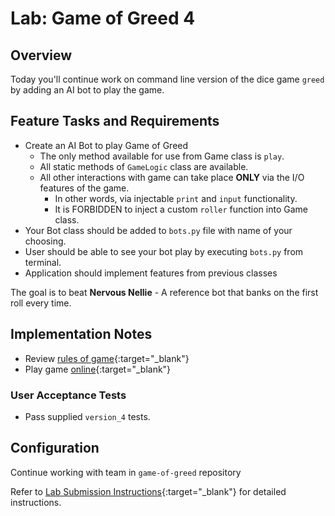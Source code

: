 # Lab: Game of Greed 4

## Overview

Today you'll continue work on command line version of the dice game `greed` by adding an AI bot to play the game.

## Feature Tasks and Requirements

- Create an AI Bot to play Game of Greed
  - The only method available for use from Game class is `play`.
  - All static methods of `GameLogic` class are available.
  - All other interactions with game can take place **ONLY** via the I/O features of the game.
    - In other words, via injectable `print` and `input` functionality.
    - It is FORBIDDEN to inject a custom `roller` function into Game class.
- Your Bot class should be added to `bots.py` file with name of your choosing.
- User should be able to see your bot play by executing `bots.py` from terminal.
- Application should implement features from previous classes

The goal is to beat **Nervous Nellie** - A reference bot that banks on the first roll every time.

## Implementation Notes

- Review [rules of game](https://en.wikipedia.org/wiki/Dice_10000){:target="_blank"}
- Play game [online](http://www.playonlinedicegames.com/farkle){:target="_blank"}

### User Acceptance Tests

- Pass supplied `version_4` tests.

## Configuration

Continue working with team in `game-of-greed` repository

Refer to [Lab Submission Instructions](../../../reference/submission-instructions/labs/){:target="_blank"} for detailed instructions.
